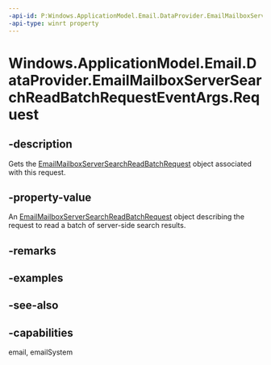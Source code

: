 ```yaml
---
-api-id: P:Windows.ApplicationModel.Email.DataProvider.EmailMailboxServerSearchReadBatchRequestEventArgs.Request
-api-type: winrt property
---
```


<!-- Property syntax
public Windows.ApplicationModel.Email.DataProvider.EmailMailboxServerSearchReadBatchRequest Request { get; }
-->

# Windows.ApplicationModel.Email.DataProvider.EmailMailboxServerSearchReadBatchRequestEventArgs.Request

## -description
Gets the [EmailMailboxServerSearchReadBatchRequest](emailmailboxserversearchreadbatchrequest.md) object associated with this request.

## -property-value
An [EmailMailboxServerSearchReadBatchRequest](emailmailboxserversearchreadbatchrequest.md) object describing the request to read a batch of server-side search results.

## -remarks

## -examples

## -see-also

## -capabilities
email, emailSystem
